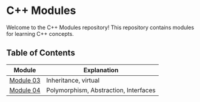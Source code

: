 # C++ Modules

Welcome to the C++ Modules repository! This repository contains modules for learning C++ concepts.

## Table of Contents

| Module | Explanation |
| ------ | ----------- |
| [Module 03](03/README.md) | Inheritance, virtual |
| [Module 04](04/README.md) | Polymorphism, Abstraction, Interfaces|
